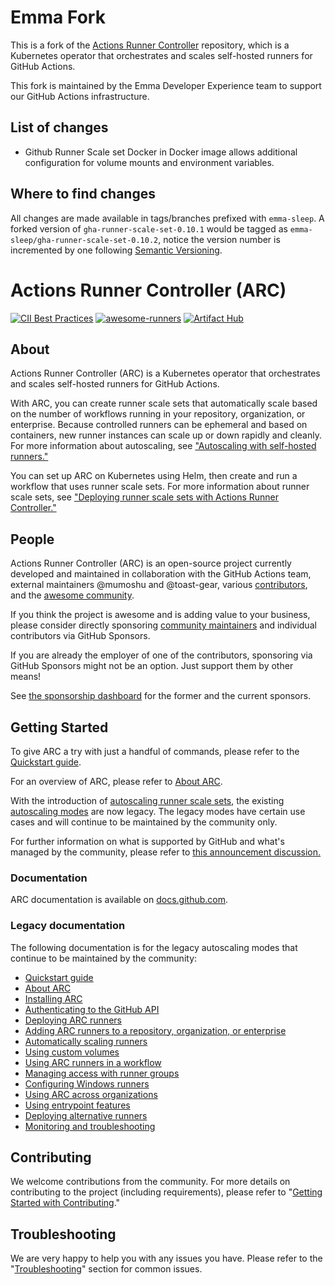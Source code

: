 # Emma Fork

This is a fork of the [Actions Runner Controller](https://github.com/actions/actions-runner-controller) repository, which is a Kubernetes operator that orchestrates and scales self-hosted runners for GitHub Actions.

This fork is maintained by the Emma Developer Experience team to support our GitHub Actions infrastructure.

## List of changes

- Github Runner Scale set Docker in Docker image allows additional configuration for volume mounts and environment variables.

## Where to find changes

All changes are made available in tags/branches prefixed with `emma-sleep`. A forked version of `gha-runner-scale-set-0.10.1` would be tagged as `emma-sleep/gha-runner-scale-set-0.10.2`, notice the version number is incremented by one following [Semantic Versioning](https://semver.org/).

# Actions Runner Controller (ARC)

[![CII Best Practices](https://bestpractices.coreinfrastructure.org/projects/6061/badge)](https://bestpractices.coreinfrastructure.org/projects/6061)
[![awesome-runners](https://img.shields.io/badge/listed%20on-awesome--runners-blue.svg)](https://github.com/jonico/awesome-runners)
[![Artifact Hub](https://img.shields.io/endpoint?url=https://artifacthub.io/badge/repository/actions-runner-controller)](https://artifacthub.io/packages/search?repo=actions-runner-controller)

## About

Actions Runner Controller (ARC) is a Kubernetes operator that orchestrates and scales self-hosted runners for GitHub Actions.

With ARC, you can create runner scale sets that automatically scale based on the number of workflows running in your repository, organization, or enterprise. Because controlled runners can be ephemeral and based on containers, new runner instances can scale up or down rapidly and cleanly. For more information about autoscaling, see ["Autoscaling with self-hosted runners."](https://docs.github.com/en/actions/hosting-your-own-runners/managing-self-hosted-runners/autoscaling-with-self-hosted-runners)

You can set up ARC on Kubernetes using Helm, then create and run a workflow that uses runner scale sets. For more information about runner scale sets, see ["Deploying runner scale sets with Actions Runner Controller."](https://docs.github.com/en/actions/hosting-your-own-runners/managing-self-hosted-runners-with-actions-runner-controller/deploying-runner-scale-sets-with-actions-runner-controller#runner-scale-set)

## People

Actions Runner Controller (ARC) is an open-source project currently developed and maintained in collaboration with the GitHub Actions team, external maintainers @mumoshu and @toast-gear, various [contributors](https://github.com/actions/actions-runner-controller/graphs/contributors), and the [awesome community](https://github.com/actions/actions-runner-controller/discussions).

If you think the project is awesome and is adding value to your business, please consider directly sponsoring [community maintainers](https://github.com/sponsors/actions-runner-controller) and individual contributors via GitHub Sponsors.

If you are already the employer of one of the contributors, sponsoring via GitHub Sponsors might not be an option. Just support them by other means!

See [the sponsorship dashboard](https://github.com/sponsors/actions-runner-controller) for the former and the current sponsors.

## Getting Started

To give ARC a try with just a handful of commands, please refer to the [Quickstart guide](https://docs.github.com/en/actions/hosting-your-own-runners/managing-self-hosted-runners-with-actions-runner-controller/quickstart-for-actions-runner-controller).

For an overview of ARC, please refer to [About ARC](https://docs.github.com/en/actions/hosting-your-own-runners/managing-self-hosted-runners-with-actions-runner-controller/about-actions-runner-controller).

With the introduction of [autoscaling runner scale sets](https://github.com/actions/actions-runner-controller/discussions/2775), the existing [autoscaling modes](./docs/automatically-scaling-runners.md) are now legacy. The legacy modes have certain use cases and will continue to be maintained by the community only.

For further information on what is supported by GitHub and what's managed by the community, please refer to [this announcement discussion.](https://github.com/actions/actions-runner-controller/discussions/2775)

### Documentation

ARC documentation is available on [docs.github.com](https://docs.github.com/en/actions/hosting-your-own-runners/managing-self-hosted-runners-with-actions-runner-controller/quickstart-for-actions-runner-controller).

### Legacy documentation

The following documentation is for the legacy autoscaling modes that continue to be maintained by the community:

- [Quickstart guide](/docs/quickstart.md)
- [About ARC](/docs/about-arc.md)
- [Installing ARC](/docs/installing-arc.md)
- [Authenticating to the GitHub API](/docs/authenticating-to-the-github-api.md)
- [Deploying ARC runners](/docs/deploying-arc-runners.md)
- [Adding ARC runners to a repository, organization, or enterprise](/docs/choosing-runner-destination.md)
- [Automatically scaling runners](/docs/automatically-scaling-runners.md)
- [Using custom volumes](/docs/using-custom-volumes.md)
- [Using ARC runners in a workflow](/docs/using-arc-runners-in-a-workflow.md)
- [Managing access with runner groups](/docs/managing-access-with-runner-groups.md)
- [Configuring Windows runners](/docs/configuring-windows-runners.md)
- [Using ARC across organizations](/docs/using-arc-across-organizations.md)
- [Using entrypoint features](/docs/using-entrypoint-features.md)
- [Deploying alternative runners](/docs/deploying-alternative-runners.md)
- [Monitoring and troubleshooting](/docs/monitoring-and-troubleshooting.md)

## Contributing

We welcome contributions from the community. For more details on contributing to the project (including requirements), please refer to "[Getting Started with Contributing](https://github.com/actions/actions-runner-controller/blob/master/CONTRIBUTING.md)."

## Troubleshooting

We are very happy to help you with any issues you have. Please refer to the "[Troubleshooting](https://github.com/actions/actions-runner-controller/blob/master/TROUBLESHOOTING.md)" section for common issues.
